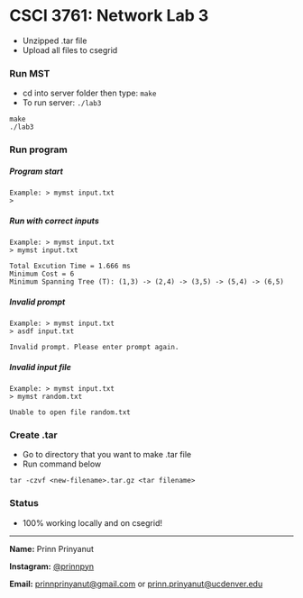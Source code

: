 # CSCI 3761: Network Lab 3

- Unzipped .tar file
- Upload all files to csegrid

### Run MST

- cd into server folder then type: `make` 
- To run server: `./lab3`

```
make
./lab3
```

### Run program

##### Program start
```
Example: > mymst input.txt
> 
```

##### Run with correct inputs
```
Example: > mymst input.txt
> mymst input.txt

Total Excution Time = 1.666 ms
Minimum Cost = 6
Minimum Spanning Tree (T): (1,3) -> (2,4) -> (3,5) -> (5,4) -> (6,5)

```

##### Invalid prompt
```
Example: > mymst input.txt
> asdf input.txt

Invalid prompt. Please enter prompt again.
```

##### Invalid input file
```
Example: > mymst input.txt
> mymst random.txt

Unable to open file random.txt
```

### Create .tar

- Go to directory that you want to make .tar file
- Run command below

```
tar -czvf <new-filename>.tar.gz <tar filename>
```


### Status

- 100% working locally and on csegrid!


---


**Name:** Prinn Prinyanut

**Instagram:** [@prinnpyn](https://www.instagram.com/prinnpyn)

**Email:** prinnprinyanut@gmail.com or prinn.prinyanut@ucdenver.edu
